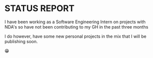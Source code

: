 STATUS REPORT
======
  
I have been working as a Software Engineering Intern on projects with NDA's so have not been contributing to my GH in the past three months 
  
I do however, have some new personal projects in the mix that I will be publishing soon.

😁
